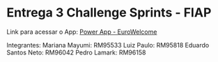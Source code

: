 # Entrega 3 Challenge Sprints - FIAP

Link para acessar o App: [Power App - EuroWelcome](https://apps.powerapps.com/play/e/default-11dbbfe2-89b8-4549-be10-cec364e59551/a/bdfee49f-c2c2-4d9c-8281-1f4e716539d1?tenantId=11dbbfe2-89b8-4549-be10-cec364e59551&hint=70dfddea-c651-4c04-9a46-85b437b98753&source=sharebutton&sourcetime=1724678794209#)




Integrantes:
Mariana Mayumi:         RM95533
Luiz Paulo:             RM95818
Eduardo Santos Neto:    RM96042
Pedro Lamark:           RM96158